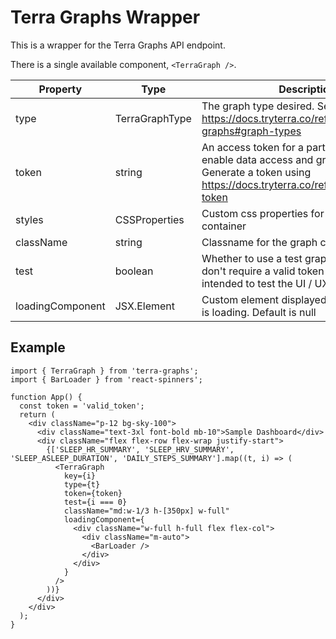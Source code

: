# Terra Graphs Wrapper

This is a wrapper for the Terra Graphs API endpoint.

There is a single available component, `<TerraGraph />`.

| Property         | Type           | Description                                                                                                                                               |
| ---------------- | -------------- | --------------------------------------------------------------------------------------------------------------------------------------------------------- |
| type             | TerraGraphType | The graph type desired. See valid types on https://docs.tryterra.co/reference/using-graphs#graph-types                                                    |
| token            | string         | An access token for a particular user to enable data access and graph rendering. Generate a token using https://docs.tryterra.co/reference/generate-token |
| styles           | CSSProperties  | Custom css properties for the graph container                                                                                                             |
| className        | string         | Classname for the graph container                                                                                                                         |
| test             | boolean        | Whether to use a test graph. Test graphs don't require a valid token as they are intended to test the UI / UX                                             |
| loadingComponent | JSX.Element    | Custom element displayed when the graph is loading. Default is null                                                                                       |

## Example

```tsx
import { TerraGraph } from 'terra-graphs';
import { BarLoader } from 'react-spinners';

function App() {
  const token = 'valid_token';
  return (
    <div className="p-12 bg-sky-100">
      <div className="text-3xl font-bold mb-10">Sample Dashboard</div>
      <div className="flex flex-row flex-wrap justify-start">
        {['SLEEP_HR_SUMMARY', 'SLEEP_HRV_SUMMARY', 'SLEEP_ASLEEP_DURATION', 'DAILY_STEPS_SUMMARY'].map((t, i) => (
          <TerraGraph
            key={i}
            type={t}
            token={token}
            test={i === 0}
            className="md:w-1/3 h-[350px] w-full"
            loadingComponent={
              <div className="w-full h-full flex flex-col">
                <div className="m-auto">
                  <BarLoader />
                </div>
              </div>
            }
          />
        ))}
      </div>
    </div>
  );
}
```
